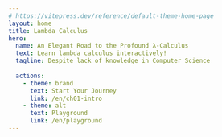 ```yaml
---
# https://vitepress.dev/reference/default-theme-home-page
layout: home
title: Lambda Calculus
hero:
  name: An Elegant Road to the Profound λ-Calculus
  text: Learn lambda calculus interactively!
  tagline: Despite lack of knowledge in Computer Science
  
  actions:
    - theme: brand
      text: Start Your Journey
      link: /en/ch01-intro
    - theme: alt
      text: Playground
      link: /en/playground
---
```


